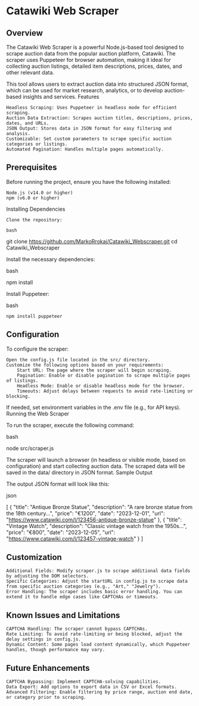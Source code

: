 # Catawiki Web Scraper
## Overview

The Catawiki Web Scraper is a powerful Node.js-based tool designed to scrape auction data from the popular auction platform, Catawiki. The scraper uses Puppeteer for browser automation, making it ideal for collecting auction listings, detailed item descriptions, prices, dates, and other relevant data.

This tool allows users to extract auction data into structured JSON format, which can be used for market research, analytics, or to develop auction-based insights and services.
Features

    Headless Scraping: Uses Puppeteer in headless mode for efficient scraping.
    Auction Data Extraction: Scrapes auction titles, descriptions, prices, dates, and URLs.
    JSON Output: Stores data in JSON format for easy filtering and analysis.
    Customizable: Set custom parameters to scrape specific auction categories or listings.
    Automated Pagination: Handles multiple pages automatically.

## Prerequisites

Before running the project, ensure you have the following installed:

    Node.js (v14.0 or higher)
    npm (v6.0 or higher)

Installing Dependencies

    Clone the repository:

    bash

git clone https://github.com/MarkoRrokaj/Catawiki_Webscraper.git
cd Catawiki_Webscraper

Install the necessary dependencies:

bash

npm install

Install Puppeteer:

bash

    npm install puppeteer

## Configuration

To configure the scraper:

    Open the config.js file located in the src/ directory.
    Customize the following options based on your requirements:
        Start URL: The page where the scraper will begin scraping.
        Pagination: Enable or disable pagination to scrape multiple pages of listings.
        Headless Mode: Enable or disable headless mode for the browser.
        Timeouts: Adjust delays between requests to avoid rate-limiting or blocking.

If needed, set environment variables in the .env file (e.g., for API keys).
Running the Web Scraper

To run the scraper, execute the following command:

bash

node src/scraper.js

The scraper will launch a browser (in headless or visible mode, based on configuration) and start collecting auction data. The scraped data will be saved in the data/ directory in JSON format.
Sample Output

The output JSON format will look like this:

json

[
  {
    "title": "Antique Bronze Statue",
    "description": "A rare bronze statue from the 18th century...",
    "price": "€1200",
    "date": "2023-12-01",
    "url": "https://www.catawiki.com/l/123456-antique-bronze-statue"
  },
  {
    "title": "Vintage Watch",
    "description": "Classic vintage watch from the 1950s...",
    "price": "€800",
    "date": "2023-12-05",
    "url": "https://www.catawiki.com/l/123457-vintage-watch"
  }
]

## Customization

    Additional Fields: Modify scraper.js to scrape additional data fields by adjusting the DOM selectors.
    Specific Categories: Adjust the startURL in config.js to scrape data from specific auction categories (e.g., "Art," "Jewelry").
    Error Handling: The scraper includes basic error handling. You can extend it to handle edge cases like CAPTCHAs or timeouts.

## Known Issues and Limitations

    CAPTCHA Handling: The scraper cannot bypass CAPTCHAs.
    Rate Limiting: To avoid rate-limiting or being blocked, adjust the delay settings in config.js.
    Dynamic Content: Some pages load content dynamically, which Puppeteer handles, though performance may vary.

## Future Enhancements

    CAPTCHA Bypassing: Implement CAPTCHA-solving capabilities.
    Data Export: Add options to export data in CSV or Excel formats.
    Advanced Filtering: Enable filtering by price range, auction end date, or category prior to scraping.
